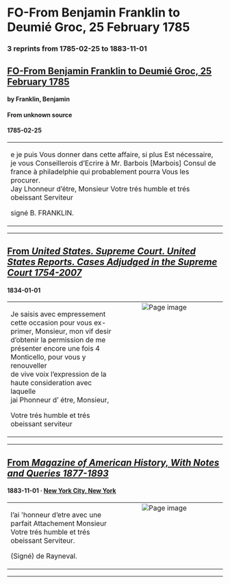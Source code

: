 
# FO-From Benjamin Franklin to Deumié Groc, 25 February 1785

### 3 reprints from 1785-02-25 to 1883-11-01

## [FO-From Benjamin Franklin to Deumié Groc, 25 February 1785](https://founders.archives.gov/documents/Franklin/01-43-02-0314)

#### by Franklin, Benjamin

#### From unknown source

#### 1785-02-25

<table style="width: 100%;"><tr><td style="width: 50%">

e je puis Vous donner dans cette affaire, si plus Est nécessaire, je vous Conseillerois d’Ecrire à Mr. Barbois [Marbois] Consul de france à philadelphie qui probablement pourra Vous les procurer.  
Jay Lhonneur d’étre, Monsieur Votre trés humble et trés obeissant Serviteur  
  
signé B. FRANKLIN.
</td></tr></table>

---

## [From _United States. Supreme Court. United States Reports. Cases Adjudged in the Supreme Court 1754-2007_](https://archive.org/details/sim_united-states-supreme-court-cases-adjudged_1834-01_8/page/n79/mode/1up?view=theater)

#### 1834-01-01

<table style="width: 100%;"><tr><td style="width: 50%">

  
  
Je saisis avec empressement cette occasion pour vous ex-  
primer, Monsieur, mon vif desir d’obtenir la permission de me  
présenter encore une fois 4 Monticello, pour vous y renouveller  
de vive voix l’expression de la haute consideration avec laquelle  
jai Phonneur d’ étre, Monsieur,  
  
Votre trés humble et trés obeissant serviteur
</td><td style="width: 50%; max-height: 75%; margin: auto; display: block;">
<img alt="Page image" src="https://iiif.archive.org/iiif/sim_united-states-supreme-court-cases-adjudged_1834-01_8&#0036;79/pct:21.802326,69.313305,61.378738,10.246781/600,/0/default.jpg"/>
</td>
</tr></table>

---

## [From _Magazine of American History, With Notes and Queries 1877-1893_](https://archive.org/details/sim_magazine-of-american-history-with-notes-and-queries_1883-11_10_5/page/n28/mode/1up?view=theater)

#### 1883-11-01 &middot; [New York City, New York](http://dbpedia.org/resource/New_York_City)

<table style="width: 100%;"><tr><td style="width: 50%">

  
  
I’ai &#x27;honneur d’etre avec une parfait Attachement Monsieur Votre trés humble et trés  
obeissant Serviteur.  
  
(Signé) de Rayneval.
</td><td style="width: 50%; max-height: 75%; margin: auto; display: block;">
<img alt="Page image" src="https://iiif.archive.org/iiif/sim_magazine-of-american-history-with-notes-and-queries_1883-11_10_5&#0036;28/pct:11.505460,68.100975,64.820593,4.159495/600,/0/default.jpg"/>
</td>
</tr></table>

---

